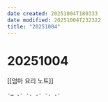 ```yaml
---
date created: 20251004T180333
date modified: 20251004T232322
title: "20251004"
---
```


# 20251004

[[엄마 요리 노트]]

```text
-… .- -. .- -. .-
```